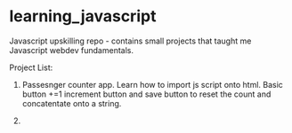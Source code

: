 # learning_javascript
Javascript upskilling repo - contains small projects that taught me Javascript webdev fundamentals.

Project List:

1. Passesnger counter app. 
Learn how to import js script onto html. Basic button +=1 increment button and save button to reset the count and concatentate onto a string.

2. 
